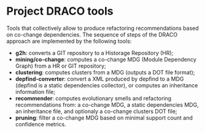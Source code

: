 # Project DRACO tools

Tools that collectively allow to produce refactoring recommendations based on co-change dependencies.
The sequence of steps of the DRACO approach are implemented by the following tools:

- **g2h**: converts a GIT repository to a Historage Repository (HR);
- **mining/co-change**: computes a co-change MDG (Module Dependency Graph) from a HR or GIT repository;
- **clustering**: computes clusters from a MDG (outputs a DOT file format);
- **depfind-converter**: convert a XML produced by depfind to a MDG (depfind is a static dependencies collector),
  or computes an inheritance information file;
- **recommender**: computes evolutionary smells and refactoring recommendations from:
  a co-change MDG,
  a static dependencies MDG,
  an inheritance file,
  and optionaly a co-change clusters DOT file;
- **pruning**: filter a co-change MDG based on minimal support count and confidence metrics.
